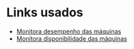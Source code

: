 # Links usados
- [Monitora desempenho das máquinas](https://medium.com/@subhomay/enhance-efficiency-server-monitoring-simplified-with-ansible-and-cpu-ram-disk-418572c23107)
- [Monitora disponibilidade das máquinas](https://docs.ansible.com/ansible/latest/collections/ansible/builtin/wait_for_connection_module.html#ansible-builtin-wait-for-connection-waits-until-remote-system-is-reachable-usable)
